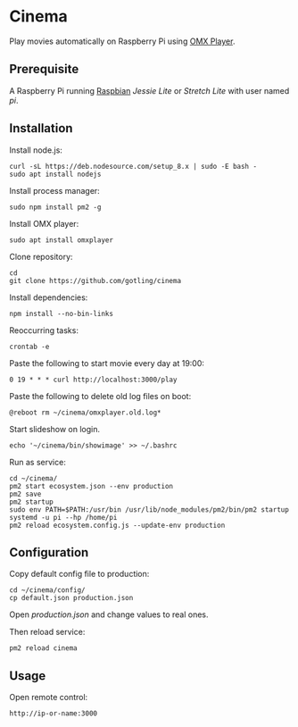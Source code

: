 # Cinema
Play movies automatically on Raspberry Pi using [OMX Player](http://elinux.org/Omxplayer).

## Prerequisite

A Raspberry Pi running [Raspbian](https://www.raspberrypi.org/downloads/raspbian/) *Jessie Lite* or *Stretch Lite* with user named *pi*.

## Installation

Install node.js:

    curl -sL https://deb.nodesource.com/setup_8.x | sudo -E bash -
    sudo apt install nodejs

Install process manager:

    sudo npm install pm2 -g

Install OMX player:

    sudo apt install omxplayer

Clone repository:

    cd
    git clone https://github.com/gotling/cinema

Install dependencies:

    npm install --no-bin-links

Reoccurring tasks:

    crontab -e

Paste the following to start movie every day at 19:00:

    0 19 * * * curl http://localhost:3000/play

Paste the following to delete old log files on boot:

    @reboot rm ~/cinema/omxplayer.old.log*

Start slideshow on login.

    echo '~/cinema/bin/showimage' >> ~/.bashrc

Run as service:

    cd ~/cinema/
    pm2 start ecosystem.json --env production
    pm2 save
    pm2 startup
    sudo env PATH=$PATH:/usr/bin /usr/lib/node_modules/pm2/bin/pm2 startup systemd -u pi --hp /home/pi
    pm2 reload ecosystem.config.js --update-env production

## Configuration

Copy default config file to production:

    cd ~/cinema/config/
    cp default.json production.json

Open *production.json* and change values to real ones.

Then reload service:

    pm2 reload cinema

## Usage

Open remote control:

    http://ip-or-name:3000
